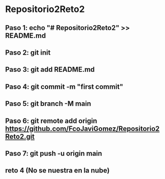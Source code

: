 # Repositorio2Reto2

## Paso 1: echo "# Repositorio2Reto2" >> README.md
## Paso 2: git init
## Paso 3: git add README.md
## Paso 4: git commit -m "first commit"
## Paso 5: git branch -M main
## Paso 6: git remote add origin https://github.com/FcoJaviGomez/Repositorio2Reto2.git
## Paso 7: git push -u origin main  

## reto 4 (No se nuestra en la nube)